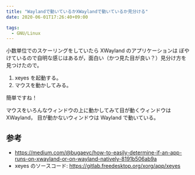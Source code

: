 ```yaml
---
title: "Waylandで動いているかXWaylandで動いているか見分ける"
date: 2020-06-01T17:26:40+09:00

tags:
  - GNU/Linux
---
```


小数単位でのスケーリングをしていたら XWayland のアプリケーションは
ぼやけているので自明な感じはあるが，面白い（かつ見た目が良い？）見分け方を
見つけたので。

1. xeyes を起動する。
1. マウスを動かしてみる。

簡単ですね！

マウスをいろんなウィンドウの上に動かしてみて目が動くウィンドウは XWayland，
目が動かないウィンドウは Wayland で動いている。

## 参考

- https://medium.com/@bugaevc/how-to-easily-determine-if-an-app-runs-on-xwayland-or-on-wayland-natively-8191b506ab9a
- xeyes のソースコード: https://gitlab.freedesktop.org/xorg/app/xeyes
